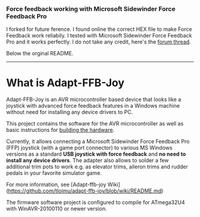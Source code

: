### Force feedback working with Microsoft Sidewinder Force Feedback Pro
I forked for future ference. I found online the correct HEX file to make Force Feedback work reliabily.
I tested with Microsoft Sidewinder Force Feedback Pro and it works perfectly.
I do not take any credit, here's the [forum thread](https://dbb.d3k.org/viewtopic.php?f=8&t=19061&sid=c7d84d8b1fcb680d330c8b22fd5265b1&start=200#p348404).

Below the orginal README.

***

# What is Adapt-FFB-Joy #

Adapt-FFB-Joy is an AVR microcontroller based device that looks like a joystick with advanced force feedback features in a Windows machine without need for installing any device drivers to PC.

This project contains the software for the AVR microcontroller as well as basic instructions for [building the hardware](https://github.com/tloimu/adapt-ffb-joy/blob/wiki/HowToBuild.md).

Currently, it allows connecting a Microsoft Sidewinder Force Feedback Pro (FFP) joystick (with a game port connector) to various MS Windows versions as a standard **USB joystick with force feedback** and **no need to install any device drivers**. The adapter also allows to solder a few additional trim pots to work e.g. as elevator trims, aileron trims and rudder pedals in your favorite simulator game.

For more information, see [Adapt-ffb-joy Wiki] (https://github.com/tloimu/adapt-ffb-joy/blob/wiki/README.md)

The firmware software project is configured to compile for ATmega32U4 with WinAVR-20100110 or newer version.
